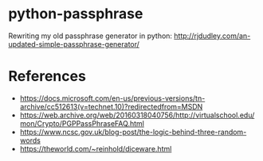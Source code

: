 # python-passphrase
Rewriting my old passphrase generator in python: http://rjdudley.com/an-updated-simple-passphrase-generator/ 

# References
* https://docs.microsoft.com/en-us/previous-versions/tn-archive/cc512613(v=technet.10)?redirectedfrom=MSDN
* https://web.archive.org/web/20160318040756/http://virtualschool.edu/mon/Crypto/PGPPassPhraseFAQ.html 
* https://www.ncsc.gov.uk/blog-post/the-logic-behind-three-random-words
* https://theworld.com/~reinhold/diceware.html

